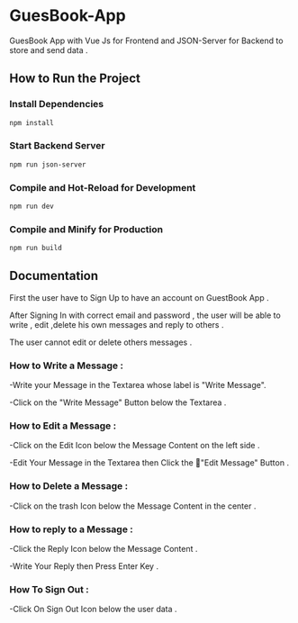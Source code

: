 # GuesBook-App

GuesBook App with Vue Js for Frontend and JSON-Server for Backend to store and send data .

## How to Run the Project

### Install Dependencies

```sh
npm install
```
### Start Backend Server

```sh
npm run json-server
```

### Compile and Hot-Reload for Development

```sh
npm run dev
```

### Compile and Minify for Production

```sh
npm run build
```
## Documentation

First the user have to Sign Up to have an account on GuestBook App .

After Signing In with correct email and password , the user will be able to write , edit ,delete his own messages and reply to others .

The user cannot edit or delete others messages .

### How to Write a Message :

-Write your Message in the Textarea whose label is "Write Message".

-Click on the "Write Message" Button below the Textarea .

### How to Edit a Message :

-Click on the Edit Icon below the Message Content on the left side .

-Edit Your Message in the Textarea then Click the "ُEdit Message" Button .

### How to Delete a Message :

-Click on the trash Icon below the Message Content in the center .

### How to reply to a Message :

-Click the Reply Icon below the Message Content .

-Write Your Reply then Press Enter Key .

### How To Sign Out :

-Click On Sign Out Icon below the user data .